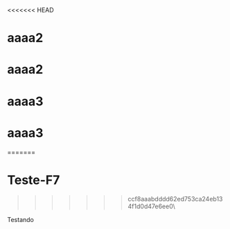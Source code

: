 <<<<<<< HEAD
# aaaa2
# aaaa2
# aaaa3
# aaaa3
=======
# Teste-F7
>>>>>>> ccf8aaabdddd62ed753ca24eb134f1d0d47e6ee0\

Testando

